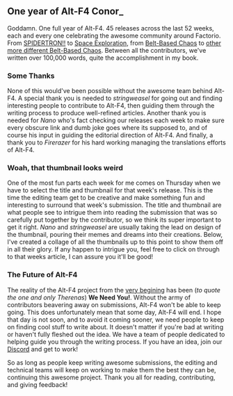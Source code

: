 ## One year of Alt-F4 <author>Conor_</author>

Goddamn. One full year of Alt-F4. 45 releases across the last 52 weeks, each and every one celebrating the awesome community around Factorio. From [SPIDERTRON!!](https://alt-f4.blog/ALTF4-2/) to [Space Exploration](https://alt-f4.blog/ALTF4-14/#mod-spotlight-space-exploration-ironic-toblerone), from [Belt-Based Chaos](https://alt-f4.blog/ALTF4-23/) to [other more different Belt-Based Chaos](https://alt-f4.blog/ALTF4-24/). Between all the contributors, we've written over 100,000 words, quite the accomplishment in my book.

### Some Thanks

None of this would've been possible without the awesome team behind Alt-F4. A special thank you is needed to *stringweasel* for going out and finding interesting people to contribute to Alt-F4, then guiding them through the writing process to produce well-refined articles. Another thank you is needed for *Nano* who's fact checking our releases each week to make sure every obscure link and dumb joke goes where its supposed to, and of course his input in guiding the editorial direction of Alt-F4. And finally, a thank you to *Firerazer* for his hard working managing the translations efforts of Alt-F4.

### Woah, that thumbnail looks weird

One of the most fun parts each week for me comes on Thursday when we have to select the title and thumbnail for that week's release. This is the time the editing team get to be creative and make something fun and interesting to surround that week's submission. The title and thumbnail are what people see to intrigue them into reading the submission that was so carefully put together by the contributor, so we think its super important to get it right. *Nano* and *stringweasel* are usually taking the lead on design of the thumbnail, pouring their memes and dreams into their creations. Below, I've created a collage of all the thumbnails up to this point to show them off in all their glory. If any happen to intrigue you, feel free to click on through to that weeks article, I can assure you it'll be good!

<p></p>

<div id="grid" class="center flex flex-wrap flex-center">

<script>
var x ="", i;
for (i=45; i>0; i--) {
  x = x + "<div class='image' style='max-width: 150px; margin: 5px;'><a href='https://alt-f4.blog/ALTF4-" + i + "/' target='_blank'><img src='https://alt-f4.blog/assets/ALTF4/" + i + "/thumbnail.jpg' alt='Alt-F4 #" + i + " Thumbnail'></div>";
}
document.getElementById("grid").innerHTML = x;
</script>

</div>
<p></p>

### The Future of Alt-F4

The reality of the Alt-F4 project from the [very begining](https://alt-f4.blog/ALTF4-1/) has been (*to quote the one and only Therenas*) **We Need You!**. Without the army of contributors beavering away on submissions, Alt-F4 won't be able to keep going. This does unfortunately mean that some day, Alt-F4 will end. I hope that day is not soon, and to avoid it coming sooner, we need people to keep on finding cool stuff to write about. It doesn't matter if you're bad at writing or haven't fully fleshed out the idea. We have a team of people dedicated to helping guide you through the writing process. If you have an idea, join our [Discord](https://alt-f4.blog/discord) and get to work!

So as long as people keep writing awesome submissions, the editing and technical teams will keep on working to make them the best they can be, continuing this awesome project. Thank you all for reading, contributing, and giving feedback!
